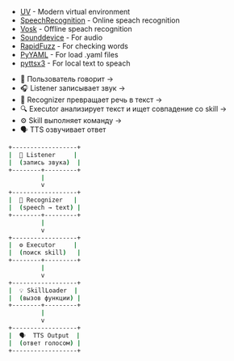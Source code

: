  - [UV](https://docs.astral.sh/uv/) - Modern virtual environment
 - [SpeechRecognition](https://pypi.org/project/SpeechRecognition/) - Online speach recognition
 - [Vosk](https://pypi.org/project/vosk/) - Offline speach recognition
 - [Sounddevice](https://pypi.org/project/sounddevice/) - For audio
 - [RapidFuzz](https://pypi.org/project/RapidFuzz/) - For checking words
 - [PyYAML](https://pypi.org/project/PyYAML/) - For load .yaml files
 - [pyttsx3](https://pypi.org/project/pyttsx3/) - For local text to speach
  
 + 🎤 Пользователь говорит →
 + 🎧 Listener записывает звук →
 + 🧠 Recognizer превращает речь в текст →
 + 🔍 Executor анализирует текст и ищет совпадение со skill →
 + ⚙️ Skill выполняет команду →
 + 🗣️ TTS озвучивает ответ


```bash
+------------------+
|  🎤 Listener     |
|  (запись звука)  |
+--------+---------+
         |
         v
+------------------+
|  🧠 Recognizer   |
|  (speech → text) |
+--------+---------+
         |
         v
+------------------+
|  ⚙️ Executor     |
|  (поиск skill)   |
+--------+---------+
         |
         v
+------------------+
|  💡 SkillLoader  |
|  (вызов функции) |
+--------+---------+
         |
         v
+------------------+
|  🗣️  TTS Output  |
|  (ответ голосом) |
+------------------+
```
